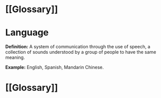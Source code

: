 # [[Glossary]]

# Language

**Definition:** A system of communication through the use of speech, a collection of sounds understood by a group of people to have the same meaning.

**Example:**  English, Spanish, Mandarin Chinese.

# [[Glossary]]